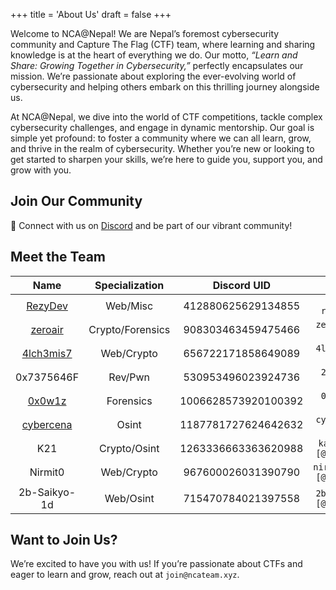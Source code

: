 +++
title = 'About Us'
draft = false
+++

Welcome to NCA@Nepal! We are Nepal’s foremost cybersecurity community and Capture The Flag (CTF) team, where learning and sharing knowledge is at the heart of everything we do. Our motto, _“Learn and Share: Growing Together in Cybersecurity,”_ perfectly encapsulates our mission. We’re passionate about exploring the ever-evolving world of cybersecurity and helping others embark on this thrilling journey alongside us.

At NCA@Nepal, we dive into the world of CTF competitions, tackle complex cybersecurity challenges, and engage in dynamic mentorship. Our goal is simple yet profound: to foster a community where we can all learn, grow, and thrive in the realm of cybersecurity. Whether you’re  new or looking to get started to sharpen your skills, we’re here to guide you, support you, and grow with you.

## Join Our Community

💬 Connect with us on [Discord](https://discord.gg/KDuvkJHh3D) and be part of our vibrant community!


## Meet the Team

|                  **Name**                  | **Specialization** |   **Discord UID**   |           **Email**            |
| :----------------------------------------: | :----------------: | :-----------------: | :----------------------------: |
|       [RezyDev](https://rezydev.xyz)       |      Web/Misc      | 412880625629134855  |      `me [@] rezydev.xyz`      |
|  [zeroair](https://medium.com/@zeroair41)  |  Crypto/Forensics  | 908303463459475466  |   `zeroair41 [@] gmail.com`    |
| [4lch3mis7](https://4lch3mis7.github.io/)  |     Web/Crypto     | 656722171858649089  |   `4lch3mis7 [@] proton.me`    |
|                 0x7375646F                 |      Rev/Pwn       | 530953496023924736  |    `216sudo [@] gmail.com`     |
|     [0x0w1z](https://0x0w1z.github.io)     |     Forensics      | 1006628573920100392 |    `0x0w1zx [@] gmail.com`     |
| [cybercena](https://cybercena.medium.com/) |       Osint        | 1187781727624642632 |   `cybercena [@] proton.me`    |
|                    K21                     |    Crypto/Osint    | 1263336663363620988 |  `karunstha859 [@] gmail.com`  |
|                  Nirmit0                   |     Web/Crypto     | 967600026031390790  | `nirmitbaskota0 [@] gmail.com` |
|                2b-Saikyo-1d                |     Web/Osint      | 715470784021397558  | `2bsaikyo.mitm [@] proton.me`  |

## Want to Join Us?
We’re excited to have you with us! If you’re passionate about CTFs and eager to learn and grow, reach out at `join@ncateam.xyz`.

